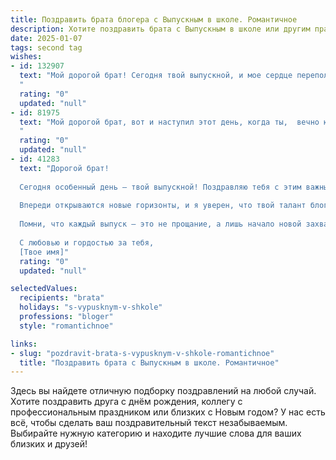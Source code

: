 ```yaml
---
title: Поздравить брата блогера с Выпускным в школе. Романтичное
description: Хотите поздравить брата с Выпускным в школе или другим праздником? Наш ИИ создаст незабываемое поздравление, а вы обязательно выделитесь среди других.  
date: 2025-01-07
tags: second tag
wishes:
- id: 132907
  text: "Мой дорогой брат! Сегодня твой выпускной, и мое сердце переполняется гордостью и нежностью.  Ты всегда был для меня примером, а теперь, ступая на порог взрослой жизни,  ты  становишься настоящим героем своей собственной истории.  Пусть твой путь блогера будет полон ярких красок, вдохновения и  миллионов преданных читателей.  Знай,  что  где бы ты ни был,  я всегда буду рядом,  поддерживая  тебя,  как  надежный  друг  и  близкий  человек.  Счастья тебе,  любви и  великих  достижений!
  "
  rating: "0"
  updated: "null"
- id: 81975
  text: "Мой дорогой брат, вот и наступил этот день, когда ты,  вечно юный и озорной,  с гордостью  шагаешь  в новую  жизнь,  полную  творческих  планов  и  безудержного  огня  творчества.  Пусть твоя душа  всегда  горит  ярко,  а  твои  видео  будут  покорять  сердца  миллионов.  С  выпуском,  мой  любимый  блогер!
  "
  rating: "0"
  updated: "null"
- id: 41283
  text: "Дорогой брат!
  
  Сегодня особенный день — твой выпускной! Поздравляю тебя с этим важным этапом в жизни. Ты старался, верил в свои силы и достиг своих целей.
  
  Впереди открываются новые горизонты, и я уверен, что твой талант блогера раскроется в полную силу. Твоя креативность и искренность завоюют сердца тысяч поклонников. Не бойся мечтать и следовать своим желаниям, ведь мир ждет твоих идей и уникального взгляда на жизнь.
  
  Помни, что каждый выпуск — это не прощание, а лишь начало новой захватывающей истории. Желаю тебе смелости и вдохновения на этом пути. Пусть каждый день приносит новые возможности, а вокруг всегда будут верные друзья.
  
  С любовью и гордостью за тебя,
  [Твое имя]"
  rating: "0"
  updated: "null"

selectedValues:
  recipients: "brata"
  holidays: "s-vypusknym-v-shkole"
  professions: "bloger"
  style: "romantichnoe"

links:
- slug: "pozdravit-brata-s-vypusknym-v-shkole-romantichnoe"
  title: "Поздравить брата с Выпускным в школе. Романтичное"
---
```


Здесь вы найдете отличную подборку поздравлений на любой случай.
Хотите поздравить друга с днём рождения, коллегу с профессиональным праздником или близких с Новым годом? У нас есть всё, чтобы сделать ваш поздравительный текст незабываемым. Выбирайте нужную категорию и находите лучшие слова для ваших близких и друзей!
